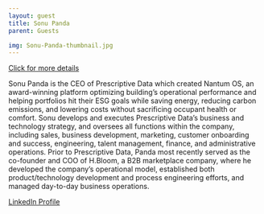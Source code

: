```yaml
---
layout: guest
title: Sonu Panda
parent: Guests

img: Sonu-Panda-thumbnail.jpg
---
```




<div class="badge-base LI-profile-badge" data-locale="en_US" data-size="medium" data-theme="light" data-type="VERTICAL" data-vanity="https://linkedin.com/in/sonu-panda-b5641" data-version="v1"><a class="badge-base__link LI-simple-link" href="https://www.linkedin.com/in/https://linkedin.com/in/sonu-panda-b5641?trk=profile-badge">Click for more details</a></div>


Sonu Panda is the CEO of Prescriptive Data which created Nantum OS, an award-winning platform optimizing building’s operational performance and helping portfolios hit their ESG goals while saving energy, reducing carbon emissions, and lowering costs without sacrificing occupant health or comfort. Sonu develops and executes Prescriptive Data’s business and technology strategy, and oversees all functions within the company, including sales, business development, marketing, customer onboarding and success, engineering, talent management, finance, and administrative operations. Prior to Prescriptive Data, Panda most recently served as the co-founder and COO of H.Bloom, a B2B marketplace company, where he developed the company’s operational model, established both product/technology development and process engineering efforts, and managed day-to-day business operations.

[LinkedIn Profile](https://linkedin.com/in/sonu-panda-b5641)


